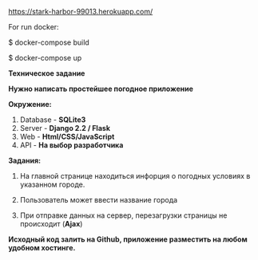 
https://stark-harbor-99013.herokuapp.com/

For run docker:

$ docker-compose build

$ docker-compose up 


**Техническое задание**

**Нужно написать простейшее погодное приложение**


**Окружение:**

1. Database - **SQLite3**
2. Server - **Django 2.2 / Flask**
3. Web - **Html/CSS/JavaScript**
4. API - **На выбор разработчика**

**Задания:**

1. На главной странице находиться инфорция о погодных условиях в указанном городе.

2. Пользователь может ввести название города 

3. При отправке данных на сервер, перезагрузки страницы не происходит (**Ajax**)

**Исходный код залить на Github, приложение разместить на любом удобном хостинге.**